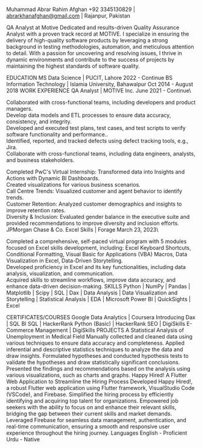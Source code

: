 Muhammad Abrar Rahim Afghan
+92 3345130829 | abrarkhanafghan@gmail.com | Rajanpur, Pakistan

QA Analyst at Motive
Dedicated and results-driven Quality Assurance Analyst with a proven track record at MOTIVE. I specialize in ensuring the delivery of high-quality software products by leveraging a strong background in testing methodologies, automation, and meticulous attention to detail. With a passion for uncovering and resolving issues, I thrive in dynamic environments and contribute to the success of projects by maintaining the highest standards of software quality.

EDUCATION
MS Data Science | PUCIT, Lahore
2022 - Continue
BS Information Technology | Islamia University, Bahawalpur
Oct 2014 - August 2018
WORK EXPERIENCE
QA Analyst | MOTIVE Inc.
June 2021 - Continue\

Collaborated with cross-functional teams, including developers and product managers.\
Develop data models and ETL processes to ensure data accuracy, consistency, and integrity.\
Developed and executed test plans, test cases, and test scripts to verify software functionality and performance..\
Identified, reported, and tracked defects using defect tracking tools, e.g., Jira.\
Collaborate with cross-functional teams, including data engineers, analysts, and business stakeholders.

Completed PwC's Virtual Internship: Transformed data into Insights and Actions with Dynamic BI Dashboards.\
Created visualizations for various business scenarios.\
Call Centre Trends: Visualized customer and agent behavior to identify trends.\
Customer Retention: Analyzed customer demographics and insights to improve retention rates.\
Diversity & Inclusion: Evaluated gender balance in the executive suite and provided recommendations to improve diversity and inclusion efforts.
JPMorgan Chase & Co. Excel Skills | Forage
March 23, 2023\

Completed a comprehensive, self-paced virtual program with 5 modules focused on Excel skills development, including: Excel Keyboard Shortcuts, Conditional Formatting, Visual Basic for Applications (VBA) Macros, Data Visualization in Excel, Data-Driven Storytelling.\
Developed proficiency in Excel and its key functionalities, including data analysis, visualization, and communication.\
Acquired skills to streamline workflows, improve data accuracy, and enhance data-driven decision-making.
SKILLS
Python | NumPy | Pandas | Matplotlib | Scipy | SQL | Dax | Data Analysis | Data Visualization and Storytelling | Statistical Analysis | EDA | Microsoft Power BI | QuickSights | Excel

CERTIFICATES/COURSES
Google Data Analytics | Coursera
Introducing Dax | SQL BI
SQL | HackerRank
Python (Basic) | HackerRank
SEO | DigiSkills
E-Commerce Management | DigiSkills
PROJECTS
A Statistical Analysis of Unemployment in Medical Field
Manually collected and cleaned data using various techniques to ensure data accuracy and completeness.
Applied inferential and descriptive statistics techniques to analyze the data and draw insights.
Formulated hypotheses and conducted hypothesis tests to validate the hypotheses and draw statistically significant conclusions.
Presented the findings and recommendations based on the analysis using various visualizations, such as charts and graphs.
Happy Hired! A Flutter Web Application to Streamline the Hiring Process
Developed Happy Hired!, a robust Flutter web application using Flutter framework, VisualStudio Code (VSCode), and Firebase.
Simplified the hiring process by efficiently identifying and acquiring top talent for organizations.
Empowered job seekers with the ability to focus on and enhance their relevant skills, bridging the gap between their current skills and market demands.
Leveraged Firebase for seamless data management, authentication, and real-time communication, ensuring a smooth and responsive user experience throughout the hiring journey.
Languages
English - Proficient
Urdu - Native
